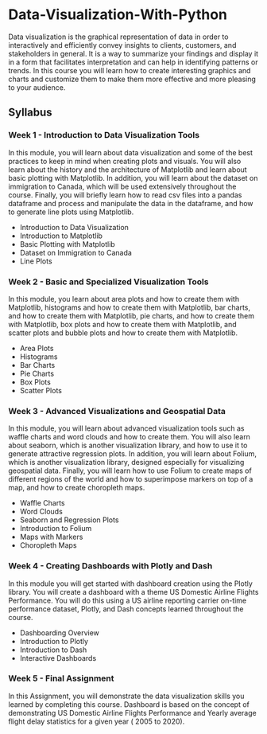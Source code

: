 # Data-Visualization-With-Python

Data visualization is the graphical representation of data in order to interactively and efficiently convey insights to clients, customers, and stakeholders in general. It is a way to summarize your findings and display it in a form that facilitates interpretation and can help in identifying patterns or trends. In this course you will learn how to create interesting graphics and charts and customize them to make them more effective and more pleasing to your audience.

## Syllabus

### Week 1 - Introduction to Data Visualization Tools

In this module, you will learn about data visualization and some of the best practices to keep in mind when creating plots and visuals. You will also learn about the history and the architecture of Matplotlib and learn about basic plotting with Matplotlib. In addition, you will learn about the dataset on immigration to Canada, which will be used extensively throughout the course. Finally, you will briefly learn how to read csv files into a pandas dataframe and process and manipulate the data in the dataframe, and how to generate line plots using Matplotlib.

- Introduction to Data Visualization
- Introduction to Matplotlib
- Basic Plotting with Matplotlib
- Dataset on Immigration to Canada
- Line Plots

### Week 2 - Basic and Specialized Visualization Tools

In this module, you learn about area plots and how to create them with Matplotlib, histograms and how to create them with Matplotlib, bar charts, and how to create them with Matplotlib, pie charts, and how to create them with Matplotlib, box plots and how to create them with Matplotlib, and scatter plots and bubble plots and how to create them with Matplotlib.

- Area Plots
- Histograms
- Bar Charts
- Pie Charts
- Box Plots
- Scatter Plots

### Week 3 - Advanced Visualizations and Geospatial Data

In this module, you will learn about advanced visualization tools such as waffle charts and word clouds and how to create them. You will also learn about seaborn, which is another visualization library, and how to use it to generate attractive regression plots. In addition, you will learn about Folium, which is another visualization library, designed especially for visualizing geospatial data. Finally, you will learn how to use Folium to create maps of different regions of the world and how to superimpose markers on top of a map, and how to create choropleth maps.

- Waffle Charts
- Word Clouds
- Seaborn and Regression Plots
- Introduction to Folium
- Maps with Markers
- Choropleth Maps

### Week 4 - Creating Dashboards with Plotly and Dash

In this module you will get started with dashboard creation using the Plotly library. You will create a dashboard with a theme US Domestic Airline Flights Performance. You will do this using a US airline reporting carrier on-time performance dataset, Plotly, and Dash concepts learned throughout the course.

- Dashboarding Overview
- Introduction to Plotly
- Introduction to Dash
- Interactive Dashboards

### Week 5 - Final Assignment

In this Assignment, you will demonstrate the data visualization skills you learned by completing this course.   Dashboard is based on the concept of demonstrating US Domestic Airline Flights Performance and Yearly average flight delay statistics for a given year ( 2005 to 2020). 